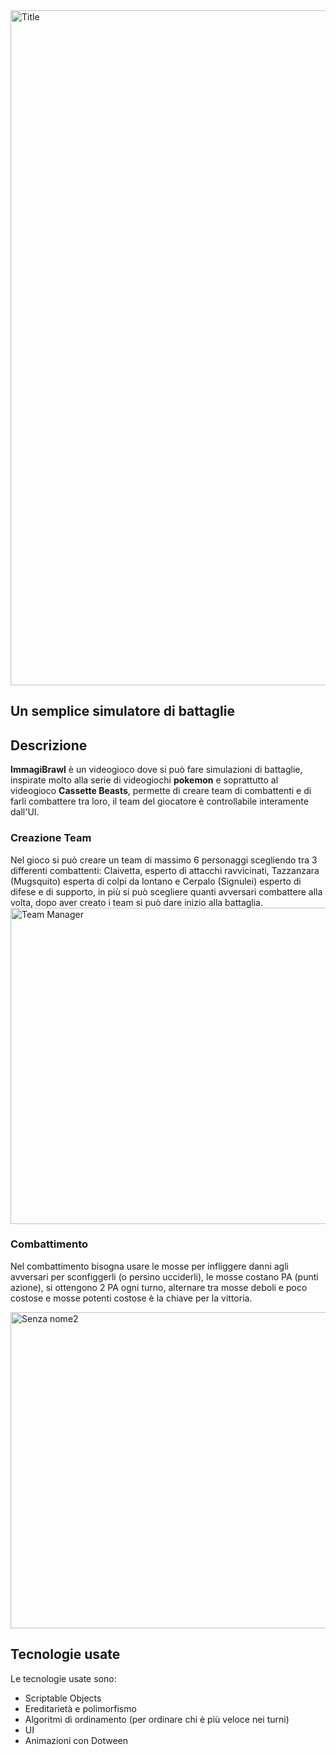 <img width="1920" height="1080" alt="Title" src="https://github.com/user-attachments/assets/ea4449ad-e4d8-47c5-84ac-27431c904f66" />

## Un semplice simulatore di battaglie

## Descrizione
**ImmagiBrawl** è un videogioco dove si può fare simulazioni di battaglie, inspirate molto alla serie di videogiochi **pokemon** e soprattutto al videogioco **Cassette Beasts**, permette di creare team di combattenti e di farli combattere tra loro, il team del giocatore è controllabile interamente dall'UI.

### Creazione Team
Nel gioco si può creare un team di massimo 6 personaggi scegliendo tra 3 differenti combattenti: Claivetta, esperto di attacchi ravvicinati, Tazzanzara (Mugsquito) esperta di colpi da lontano e Cerpalo (Signulei) esperto di difese e di supporto, in più si può scegliere quanti avversari combattere alla volta, dopo aver creato i team si può dare inizio alla battaglia.
<img width="905" height="506" alt="Team Manager" src="https://github.com/user-attachments/assets/f55b798a-39fd-4d57-97e1-31746a5bd99e" />

### Combattimento
Nel combattimento bisogna usare le mosse per infliggere danni agli avversari per sconfiggerli (o persino ucciderli), le mosse costano PA (punti azione), si ottengono 2 PA ogni turno, alternare tra mosse deboli e poco costose e mosse potenti costose è la chiave per la vittoria.

<img width="905" height="506" alt="Senza nome2" src="https://github.com/user-attachments/assets/f1f36813-d716-45b6-93c2-2e9a15e4daa5" />

## Tecnologie usate
Le tecnologie usate sono:
- Scriptable Objects
- Ereditarietà e polimorfismo
- Algoritmi di ordinamento (per ordinare chi è più veloce nei turni)
- UI
- Animazioni con Dotween




